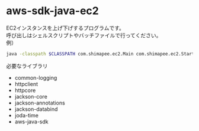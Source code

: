 aws-sdk-java-ec2
================

EC2インスタンスを上げ下げするプログラムです。  
呼び出しはシェルスクリプトやバッチファイルで行ってください。  
例）
```Bash
java -classpath $CLASSPATH com.shimapee.ec2.Main com.shimapee.ec2.StartInstance
```

必要なライブラリ
- common-logging
- httpclient
- httpcore
- jackson-core
- jackson-annotations
- jackson-databind
- joda-time
- aws-java-sdk
